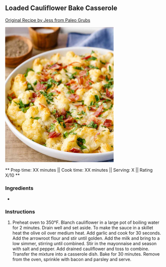 ## Loaded Cauliflower Bake Casserole

[Original Recipe by Jess from Paleo Grubs](https://paleogrubs.com/loaded-caulliflower-bake)


![Picture](../img/loaded_cauliflower_casserole.jpg)

** Prep time: XX minutes || Cook time: XX minutes || Serving: X || Rating X/10 **

### Ingredients

- 

### Instructions

1. Preheat oven to 350°F.
    Blanch cauliflower in a large pot of boiling water for 2 minutes.
    Drain well and set aside.
    To make the sauce in a skillet heat the olive oil over medium heat.
    Add garlic and cook for 30 seconds.
    Add the arrowroot flour and stir until golden.
    Add the milk and bring to a low simmer, stirring until combined.
    Stir in the mayonnaise and season with salt and pepper.
    Add drained cauliflower and toss to combine.
    Transfer the mixture into a casserole dish.
    Bake for 30 minutes.
    Remove from the oven, sprinkle with bacon and parsley and serve.
